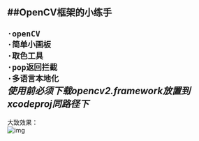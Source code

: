 ##OpenCV框架的小练手
<br>
<br>`·openCV`<br>`·简单小画板`<br>`·取色工具`<br>`·pop返回拦截`<br>`·多语言本地化`<br>
*使用前必须下载opencv2.framework放置到xcodeproj同路径下*
<br>
-----------
大致效果：<br>
![img](https://github.com/Lenhulk/Contour-drawing-board/blob/master/FunnyColorBoard/havefun.gif)
